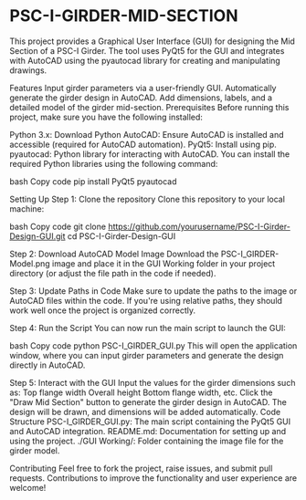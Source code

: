 # PSC-I-GIRDER-MID-SECTION
This project provides a Graphical User Interface (GUI) for designing the Mid Section of a PSC-I Girder. The tool uses PyQt5 for the GUI and integrates with AutoCAD using the pyautocad library for creating and manipulating drawings.

Features
Input girder parameters via a user-friendly GUI.
Automatically generate the girder design in AutoCAD.
Add dimensions, labels, and a detailed model of the girder mid-section.
Prerequisites
Before running this project, make sure you have the following installed:

Python 3.x: Download Python
AutoCAD: Ensure AutoCAD is installed and accessible (required for AutoCAD automation).
PyQt5: Install using pip.
pyautocad: Python library for interacting with AutoCAD.
You can install the required Python libraries using the following command:

bash
Copy code
pip install PyQt5 pyautocad

Setting Up
Step 1: Clone the repository
Clone this repository to your local machine:

bash
Copy code
git clone https://github.com/yourusername/PSC-I-Girder-Design-GUI.git
cd PSC-I-Girder-Design-GUI

Step 2: Download AutoCAD Model Image
Download the PSC-I_GIRDER-Model.png image and place it in the GUI Working folder in your project directory (or adjust the file path in the code if needed).

Step 3: Update Paths in Code
Make sure to update the paths to the image or AutoCAD files within the code. If you're using relative paths, they should work well once the project is organized correctly.

Step 4: Run the Script
You can now run the main script to launch the GUI:

bash
Copy code
python PSC-I_GIRDER_GUI.py
This will open the application window, where you can input girder parameters and generate the design directly in AutoCAD.

Step 5: Interact with the GUI
Input the values for the girder dimensions such as:
Top flange width
Overall height
Bottom flange width, etc.
Click the "Draw Mid Section" button to generate the girder design in AutoCAD.
The design will be drawn, and dimensions will be added automatically.
Code Structure
PSC-I_GIRDER_GUI.py: The main script containing the PyQt5 GUI and AutoCAD integration.
README.md: Documentation for setting up and using the project.
./GUI Working/: Folder containing the image file for the girder model.

Contributing
Feel free to fork the project, raise issues, and submit pull requests. Contributions to improve the functionality and user experience are welcome!
